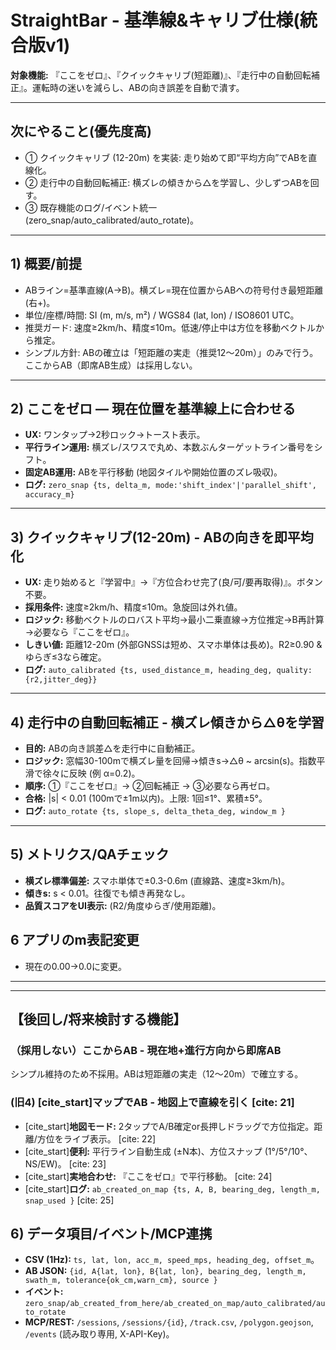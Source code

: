 # StraightBar - 基準線&キャリブ仕様(統合版v1)

**対象機能:** 『ここをゼロ』、『クイックキャリブ(短距離)』、『走行中の自動回転補正』。運転時の迷いを減らし、ABの向き誤差を自動で潰す。

---

## 次にやること(優先度高)
- ① クイックキャリブ (12-20m) を実装: 走り始めて即“平均方向”でABを直線化。
- ② 走行中の自動回転補正: 横ズレの傾きから△を学習し、少しずつABを回す。
- ③ 既存機能のログ/イベント統一 (zero_snap/auto_calibrated/auto_rotate)。

---

## 1) 概要/前提
- ABライン=基準直線(A→B)。横ズレ=現在位置からABへの符号付き最短距離(右+)。
- 単位/座標/時間: SI (m, m/s, m²) / WGS84 (lat, lon) / ISO8601 UTC。
- 推奨ガード: 速度≥2km/h、精度≤10m。低速/停止中は方位を移動ベクトルから推定。
 - シンプル方針: ABの確立は「短距離の実走（推奨12〜20m）」のみで行う。ここからAB（即席AB生成）は採用しない。

---

## 2) ここをゼロ ― 現在位置を基準線上に合わせる
- **UX:** ワンタップ→2秒ロック→トースト表示。
- **平行ライン運用:** 横ズレ/スワスで丸め、本数ぶんターゲットライン番号をシフト。
- **固定AB運用:** ABを平行移動 (地図タイルや開始位置のズレ吸収)。
- **ログ:** `zero_snap {ts, delta_m, mode:'shift_index'|'parallel_shift', accuracy_m}`

---

## 3) クイックキャリブ(12-20m) - ABの向きを即平均化
- **UX:** 走り始めると『学習中』→『方位合わせ完了(良/可/要再取得)』。ボタン不要。
- **採用条件:** 速度≥2km/h、精度≤10m。急旋回は外れ値。
- **ロジック:** 移動ベクトルのロバスト平均→最小二乗直線→方位推定→B再計算→必要なら『ここをゼロ』。
- **しきい値:** 距離12-20m (外部GNSSは短め、スマホ単体は長め)。R2≥0.90 & ゆらぎ≤3なら確定。
- **ログ:** `auto_calibrated {ts, used_distance_m, heading_deg, quality:{r2,jitter_deg}}`

---

## 4) 走行中の自動回転補正 - 横ズレ傾きから△θを学習
- **目的:** ABの向き誤差△を走行中に自動補正。
- **ロジック:** 窓幅30-100mで横ズレ量を回帰→傾きs→△θ ~ arcsin(s)。指数平滑で徐々に反映 (例 α=0.2)。
- **順序:** ①『ここをゼロ』→ ②回転補正 → ③必要なら再ゼロ。
- **合格:** |s| < 0.01 (100mで±1m以内)。上限: 1回≤1°、累積±5°。
- **ログ:** `auto_rotate {ts, slope_s, delta_theta_deg, window_m }`

---

## 5) メトリクス/QAチェック
- **横ズレ標準偏差:** スマホ単体で±0.3-0.6m (直線路、速度≥3km/h)。
- **傾きs:** s < 0.01。往復でも傾き再発なし。
- **品質スコアをUI表示:** (R2/角度ゆらぎ/使用距離)。

## 6 アプリのm表記変更
- 現在の0.00→0.0に変更。

---
---

## 【後回し/将来検討する機能】

### （採用しない）ここからAB - 現在地+進行方向から即席AB
シンプル維持のため不採用。ABは短距離の実走（12〜20m）で確立する。

### (旧4) [cite_start]マップでAB - 地図上で直線を引く [cite: 21]
- [cite_start]**地図モード:** 2タップでA/B確定or長押しドラッグで方位指定。距離/方位をライブ表示。 [cite: 22]
- [cite_start]**便利:** 平行ライン自動生成 (±N本)、方位スナップ (1°/5°/10°、NS/EW)。 [cite: 23]
- [cite_start]**実地合わせ:** 『ここをゼロ』で平行移動。 [cite: 24]
- [cite_start]**ログ:** `ab_created_on_map {ts, A, B, bearing_deg, length_m, snap_used }` [cite: 25]

## 6) データ項目/イベント/MCP連携
- **CSV (1Hz):** `ts, lat, lon, acc_m, speed_mps, heading_deg, offset_m`。
- **AB JSON:** `{id, A{lat, lon}, B{lat, lon}, bearing_deg, length_m, swath_m, tolerance{ok_cm,warn_cm}, source }`
- **イベント:** `zero_snap/ab_created_from_here/ab_created_on_map/auto_calibrated/auto_rotate`
- **MCP/REST:** `/sessions`, `/sessions/{id}`, `/track.csv`, `/polygon.geojson`, `/events` (読み取り専用, X-API-Key)。